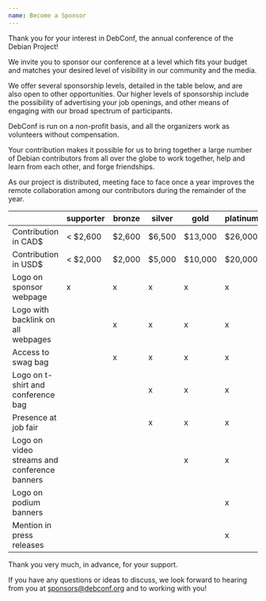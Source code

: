 ```yaml
---
name: Become a Sponsor
---
```

Thank you for your interest in DebConf, the annual conference of the
Debian Project!

We invite you to sponsor our conference at a level which fits your budget and
matches your desired level of visibility in our community and the media.

We offer several sponsorship levels, detailed in the table below, and are also
open to other opportunities. Our higher levels of sponsorship include the
possibility of advertising your job openings, and other means of engaging with
our broad spectrum of participants.

DebConf is run on a non-profit basis, and all the organizers work as volunteers
without compensation.

Your contribution makes it possible for us to bring together a large number of
Debian contributors from all over the globe to work together, help and learn
from each other, and forge friendships.

As our project is distributed, meeting face to face once a year improves the
remote collaboration among our contributors during the remainder of the year.

|                                              | supporter | bronze | silver | gold    | platinum |
|----------------------------------------------|-----------|--------|--------|---------|----------|
| Contribution in CAD$                         | < $2,600  | $2,600 | $6,500 | $13,000 | $26,000  |
| Contribution in USD$                         | < $2,000  | $2,000 | $5,000 | $10,000 | $20,000  |
| Logo on sponsor webpage                      | x         | x      | x      | x       | x        |
| Logo with backlink on all webpages           |           | x      | x      | x       | x        |
| Access to swag bag                           |           | x      | x      | x       | x        |
| Logo on t-shirt and conference bag           |           |        | x      | x       | x        |
| Presence at job fair                         |           |        | x      | x       | x        |
| Logo on video streams and conference banners |           |        |        | x       | x        |
| Logo on podium banners                       |           |        |        |         | x        |
| Mention in press releases                    |           |        |        |         | x        |

Thank you very much, in advance, for your support.

If you have any questions or ideas to discuss, we look forward to hearing from
you at [sponsors@debconf.org](mailto:sponsors@debconf.org) and to working with
you!
